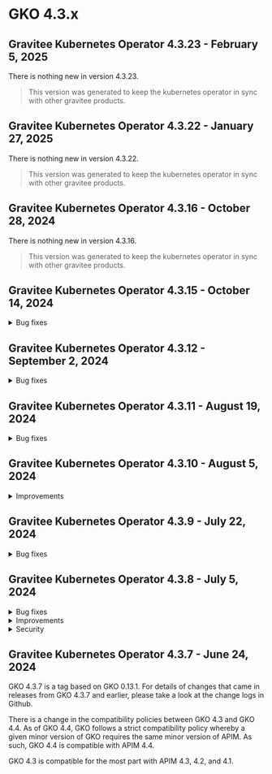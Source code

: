 # GKO 4.3.x

## Gravitee Kubernetes Operator 4.3.23 - February 5, 2025

There is nothing new in version 4.3.23.

> This version was generated to keep the kubernetes operator in sync with other gravitee products.


## Gravitee Kubernetes Operator 4.3.22 - January 27, 2025

There is nothing new in version 4.3.22.

> This version was generated to keep the kubernetes operator in sync with other gravitee products.


## Gravitee Kubernetes Operator 4.3.16 - October 28, 2024

There is nothing new in version 4.3.16.

> This version was generated to keep the kubernetes operator in sync with other gravitee products.

## Gravitee Kubernetes Operator 4.3.15 - October 14, 2024

<details>

<summary>Bug fixes</summary>

* Allow to set imagePullSecrets in deployments using Helm [#10092](https://github.com/gravitee-io/issues/issues/10092)

</details>

## Gravitee Kubernetes Operator 4.3.12 - September 2, 2024

<details>

<summary>Bug fixes</summary>

* Application description should be mandatory [#9963](https://github.com/gravitee-io/issues/issues/9963)

</details>

## Gravitee Kubernetes Operator 4.3.11 - August 19, 2024

<details>

<summary>Bug fixes</summary>

* v2 API properties are not readonly in APIM UI when the API is managed by the operator [#9892](https://github.com/gravitee-io/issues/issues/9892)

</details>

## Gravitee Kubernetes Operator 4.3.10 - August 5, 2024

<details>

<summary>Improvements</summary>

* Make APIM HTTP client timeout configurable [#9890](https://github.com/gravitee-io/issues/issues/9890)

</details>

## Gravitee Kubernetes Operator 4.3.9 - July 22, 2024

<details>

<summary>Bug fixes</summary>

* Execution mode cannot be configured for v2 ApiDefinition resources [#9867](https://github.com/gravitee-io/issues/issues/9867)
* Group gets removed from API on updates when API PO is the group PO [#9846](https://github.com/gravitee-io/issues/issues/9846)

</details>

## Gravitee Kubernetes Operator 4.3.8 - July 5, 2024

<details>

<summary>Bug fixes</summary>

* false values are not persisted for `disable_membership_notifications` in applications [#9847](https://github.com/gravitee-io/issues/issues/9847)
* v2 crd export fails because of unknown plan fields [#9830](https://github.com/gravitee-io/issues/issues/9830)
* v2 API exported as CRD can't be re-imported due to unknown field status [#9824](https://github.com/gravitee-io/issues/issues/9824)

</details>

<details>

<summary>Improvements</summary>

* make image pull policies configurable in helm chart [#9819](https://github.com/gravitee-io/issues/issues/9819)

</details>

<details>

<summary>Security</summary>

* default image tag for Kube RBAC proxy should be upgraded [#9825](https://github.com/gravitee-io/issues/issues/9825)

</details>

## Gravitee Kubernetes Operator 4.3.7 - June 24, 2024

GKO 4.3.7 is a tag based on GKO 0.13.1. For details of changes that came in releases from GKO 4.3.7 and earlier, please take a look at the change logs in Github.

There is a change in the compatibility policies between GKO 4.3 and GKO 4.4. As of GKO 4.4, GKO follows a strict compatibility policy whereby a given minor version of GKO requires the same minor version of APIM. As such, GKO 4.4 is compatible with APIM 4.4.

GKO 4.3 is compatible for the most part with APIM 4.3, 4.2, and 4.1.
